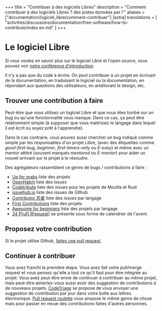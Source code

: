 +++
title = "Contribuer à des logiciels Libres"
description = "Comment contribuer à des logiciels Libres ? des pistes données par l'"
aliases = ["documentation/logiciel_libre/comment-contribuer"]
[extra]
translations = [
    "activities/discussions/documentation/free-software/how-to-contribute/index.en.md"
]
+++

# Le logiciel Libre

Si vous voulez en savoir plus sur le logiciel Libre et l'open source, vous
pouvez voir [notre conférence
d'introduction](@/activities/conferences/introduction-libre-open-source/index.fr.md).

Il n'y a pas que du code à écrire. On peut contribuer à un projet en écrivant
de la documentation, en traduisant le logiciel ou la documentation, en
répondant aux questions des utilisateurs, en améliorant le design, etc.

## Trouver une contribution à faire

Peut-être que vous utilisez un logiciel Libre et que vous êtes tombé sur un bug
ou qu'une fonctionnalité vous manque. Dans ce cas, ça peut être relativement
simple (à supposer que vous maitrisiez le langage dans lequel il est écrit ou
soyez prêt à l'apprendre).

Dans le cas contraire, vous pouvez aussi chercher un bug indiqué comme simple
par les responsables d'un projet Libre, (avec des étiquettes comme
_good-first-bug_, _beginner_, _first-timers-only_ ou _E-easy_) et même avec un
mentor attitré (souvent marqués _mentored_ ou _E-mentor_) pour aider un nouvel
arrivant sur le projet à le résoudre.

Des agrégateurs rassemblent ce genre de bugs / contributions à faire :

- [Up for grabs](https://up-for-grabs.net/) liste des projets
- [OpenHatch](https://openhatch.org/search/) liste des _issues_
- [Codetribute](https://codetribute.mozilla.org/) liste des _issues_ pour les projets de Mozilla et Rust
- [issuehub.io](http://issuehub.io/) liste des issues de Github
- [Contributor 忍者](https://contributor.ninja/) liste des _issues_ par langage
- [First Contributions](https://firstcontributions.github.io/) liste des projets
- [Awesome for beginners](https://github.com/MunGell/awesome-for-beginners#readme) liste des projets par langage
- [24 P[ull] R[equest]](https://24pullrequests.com/) se présente sous forme de calendrier de l'avent.

## Proposez votre contribution

Si le projet utilise Github, [faites une pull request](@/activities/discussions/documentation/free-software/pull-request/index.fr.md).

## Continuer à contribuer

Vous avez franchi la première étape. Vous avez fait votre pull/merge request et
vous pensez qu'elle a tout ce qu'il faut pour être intégrée au projet. Vous
avez peut-être envie de continuer à contribuer au même projet, mais peut-être
aimeriez-vous aussi avoir des suggestion de contributions à de nouveaux
projets.
[CodeTriage](https://www.codetriage.com/) se propose de vous envoyer une
suggestion de contribution par jour dans votre boîte aux lettres électronique.
[Pull request roulette](http://www.pullrequestroulette.com/) vous propose le
même genre de chose mais pour passer en revue des contributions faites d'autres
personnes.
